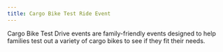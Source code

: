 ```yaml
---
title: Cargo Bike Test Ride Event
---
```


Cargo Bike Test Drive events are family-friendly events designed to help
families test out a variety of cargo bikes to see if they fit their needs.

